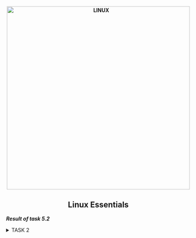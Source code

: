 <h4 align="center"> 
  <img alt="LINUX" src="https://aindien.com/media/posts/40/Linux-Essentials-0.png" width="500"> 
</h4>
<h2 align="center"> Linux Essentials </h2>

***Result of task 5.2*** <br>

<details><summary>TASK 2</summary><br>
1. Analyze the structure of the /etc/passwd and /etc/group file, what fields are present in it, what users exist on the system? Specify several pseudo-users, how to define them. <br>
  /etc/passwd - a file containing a list of user accounts (accounts) in text format. It is the first and main source of information about operating system user rights.<br> 
  
  ```  
  login : password : UID : GID : GECOS : home : shell 
  ```
Each line of the file describes one user and contains seven fields, separated by colons:
- registration name or login - The string you enter when you log in. Each username must be a unique string on the computer;
- password hash - On older Linux systems, the user's encrypted password was stored in the /etc/passwd file. 
On most modern systems, this field is set to x, and the user's password is stored in the /etc/shadow file;
- user ID - a user ID is a number assigned to each user. It is used by the operating system to communicate with the user;
- default group ID - The user's group ID number that belongs to the user's primary group. When the user creates a file, the group of the file is set to that group;
- information field GECOS - This field contains a comma-separated list of values with the following information (User's full name or application name.Room number.
Work phone number. Home phone. Other contact information;
- the initial (aka home) directory - The absolute path to the user's home directory. It contains user and config files;
- login shell, or shell - The absolute path to the user's login shell. It is a shell that starts when the user logs in.<br>
  
The main purpose of /etc/passwd is to match a username and a user identifier (UID). Initially, the password field contained a password hash and was used for authentication. However, due to the increase in the computing power of processors, 
there is a serious threat of using a simple brute-force attack to crack a password. Therefore, all passwords have been moved to special files such as /etc/shadow on GNU / Linux or /etc/master.passwd on FreeBSD. 
These files are not readable by ordinary users. This approach is called a hidden password mechanism.
The /etc/passwd file is a text file with one entry per line representing the user account. To view the contents of a file, use a text editor or, for example, the cat command:
  
```
 cat /etc/passwd
```
  <img alt="" src="https://github.com/zinchenko-ihor/DevOps_online_Kyiv_2021Q4/blob/master/m5/Task5.2/IMG/passwd_cat_devops.png"><br>
  <img alt="" src="https://github.com/zinchenko-ihor/DevOps_online_Kyiv_2021Q4/blob/master/m5/Task5.2/IMG/cat_etc_passwd.png"><br>
/etc/group contains entries for all groups on the system. Each of its lines contains:
- the symbolic name of the group - by default, when a new user is created, his group is also created with the same name as the user's login name;
- the group password is an obsolete field and is currently not used. It usually contains an "x";
- group ID, or GID;
- list of member names, separated by commas.
Recording example:
```
  bin:x:1:root,bin,daemon
```
To view the contents of a file, use a text editor or, for example, the cat command:
```
cat /etc/group
```
  <img alt="" src="https://github.com/zinchenko-ihor/DevOps_online_Kyiv_2021Q4/blob/master/m5/Task5.2/IMG/etc_cat_group.png"><br>
Pseudo user accounts are designed to run certain applications or own certain files. For example: syslog, tcpdump, proxy, daemond, etc.
  
2. What are the uid ranges? What is UID? How to define it?<br>
UID stands for User ID. The UID is the number assigned to every Linux user. This is the user view in the Linux kernel.
The UID is used to identify the user on the system and to determine which system resources the user can access. This is why the user ID must be unique.<br>
You can find the UID in the / etc / passwd file. This is the same file that you can use to list all users on a Linux system.
Use Linux command "cat"to view the text file and you will see various information about the users present on your system.
The third field here represents the user ID or UID.<br>  
  
  ```
  cat /etc/passwd
  ```
  <img alt="" src="https://github.com/zinchenko-ihor/DevOps_online_Kyiv_2021Q4/blob/master/m5/Task5.2/IMG/UID.png"><br>
  
3. What is GID? How to define it?<br>
A group identifier, often abbreviated to GID, is a numeric value used to represent a specific group.The range of values for a GID varies amongst different systems; at the very least, a GID can be between 0 and 32,767, with one restriction: the login group for the superuser must have GID 0. This numeric value is used to refer to groups in the /etc/passwd and /etc/group files or their equivalents. Shadow password files and Network Information Service also refer to numeric GIDs. The group identifier is a necessary component of Unix file systems and processes.<br>
A group identifier, often abbreviated to GID, is a numeric value used to represent a specific group.[1] The range of values for a GID varies amongst different systems; at the very least, a GID can be between 0 and 32,767, with one restriction: the login group for the superuser must have GID 0. This numeric value is used to refer to groups in the /etc/passwd and /etc/group files or their equivalents. Shadow password files and Network Information Service also refer to numeric GIDs. The group identifier is a necessary component of Unix file systems and processes.<br>
  <img alt="" src="https://github.com/zinchenko-ihor/DevOps_online_Kyiv_2021Q4/blob/master/m5/Task5.2/IMG/GID.png"><br>

4. How to determine belonging of user to the specific group?<br>
Belonging user to specific group can be defined in file etc/passwd where described users name, uid, gid, gecos and etc. 
Also we can determine usergroup with command "groups" and determine a members of groups by command "members":
  ```
  groups devops
  members --all sudo
  ```
  <img alt="" src="https://github.com/zinchenko-ihor/DevOps_online_Kyiv_2021Q4/blob/master/m5/Task5.2/IMG/Determinate_group4.png"><br>
  
5. What are the commands for adding a user to the system? What are the basic parameters required to create a user?<br>
To add/create a new user, you’ve to follow the command "useradd" or "adduser" with "username". The ‘username‘ is a user login name, that is used by a user to login into the system.Only one user can be added and that username must be unique (different from other usernames already exists on the system).<br>
  ```
  sudo adduser test
  
  Enter data in this fields
  New password:
  Retype password:
  
  Full name: 
  Room number:
  Work phone:
  Home phone:
  Other:
  ```
  <img alt="" src="https://github.com/zinchenko-ihor/DevOps_online_Kyiv_2021Q4/blob/master/m5/Task5.2/IMG/Create_new_user.png"><br>
  
When we run the "useradd" command in the Linux terminal, it does the following basic things:
- it edits the files /etc/passwd, /etc/shadow, /etc/group and /etc/gshadow for the newly created user account;
- creates and populates the home directory for the new user;
- sets permissions and ownership of the home directory. <br>
  
Useradd command options:<br>
```  
  -c, --comment (Any text string. Typically, this is a short description of the account, and is currently used as a field for the user's first and last name); <br>
  -b, --base-dir (The default base directory for the system if -d HOME_DIR is not specified. BASE_DIR is concatenated with the account name to define the home directory. If the -m option is not used, BASE_DIR must exist); <br>
  -D, --defaults (See below, the subsection "Changing the default values"); <br>
  -d, --home (For the user being created, the BASE_DIRECTORY directory will be used as the home directory. By default, this value is obtained by concatenating the username with BASE_DIR, and is used as the name of the home directory); <br>
  -e, --expiredate (The date when the user account will be blocked); <br>
  -f, --inactive (The number of days that must elapse after the password has expired for the account to be permanently locked); <br>
  -g, --gid (The name or numeric identifier of the new initial user group); <br>
  -G, --groups (List of additional groups in which the user is listed); <br>
  -h, --help (Show quick help and exit); <br>
  -m, --create-home (If the user's home directory does not exist, it will be created); <br>
  -K, --key (Used to change the default values stored in the /etc/login.defs file); <br>
  -l --list (Do not add the user to the lastlog and faillog databases); <br>
  -N, --no-user-group (Do not create a group with the same name as the user, but add the user to the group specified by the -g option or by the GROUP variable in /etc/default/useradd); <br>
  -o, --non-unique (Allows you to create an account with an existing (not unique) UID); <br>
  -p, --password (The encrypted password value returned by crypt (3). By default, the account is locked); <br>
  -s, --shell (The name of the user's login shell. If set to empty, the default login shell will be used); <br>
  -u, --uid (The numeric value of the user identifier (ID). It must be unique unless the -o option is used. The value must be non-negative); <br>
  -U, --user-group (reate a group with the same name as the user, and add the user to this group).<br> 
```  
  <img alt="" src="https://github.com/zinchenko-ihor/DevOps_online_Kyiv_2021Q4/blob/master/m5/Task5.2/IMG/Create_new_user1.png"><br>
  <img alt="" src="https://github.com/zinchenko-ihor/DevOps_online_Kyiv_2021Q4/blob/master/m5/Task5.2/IMG/New_users.png"><br>
  
6. How do I change the name (account name) of an existing user? <br>
"Usermod" is a command-line utility that allows you to modify a user’s login information. <br>
  
  ```
  sudo usermod -l [username]
  ```
  Usermod command options:<br>
  ```
  -a, --append (Add user to additional group (s). Use only in conjunction with the -G parameter); <br>
  -c, --comment (The new value for the comment field in the user password file. Usually it is changed with the "chfn" program); <br>
  -d, --home (The home directory of the new user); <br>
  -e, --expiredate (The date when the user account will be blocked); <br>
  -f, --inactive (The number of days that must elapse after the password has expired for an account blocked forever); <br>
  -g, --gid (The name or numeric identifier of the new primary group for the user. Group with such name must exist); <br>
  -G, --groups (List of additional groups in which the user is listed); <br>
  -l, --login (The username will be changed from NAME to NEW_NAME); <br>
  -L, --lock (Block user password); <br>
  -m, --move-home (Move the contents of the home directory to a new location); <br>
  -o, --non-unique (When used with the -u option, this option allows you to specify a non-unique numeric user ID); <br>
  -p, --password (The encrypted password value returned by crypt (3)); <br>
  -R, --root (Make changes in the CAT_CHROOT directory and use the configuration files from the directory CAT_CHROOT); <br>
  -s, --shell (The name of the user's new login shell); <br>
  -u, --uid (new numeric user id);<br>
  -U, --unlock (Unlock user password); <br>
  -v, --add-sub-uids (Add a range of subordinate uids to the user's account); <br>
  -V, --del-sub-uids (Remove a range of subordinate uids from the user's account); <br>
  -w, --add-sub-gids (Add a range of subordinate gids to the user's account); <br>
  -W, --del-sub-gids (Remove a range of subordinate gids from the user's account); <br>
  -Z, --selinux-user (New SELinux user for user login). <br>
  ```
  <img alt="" src="https://github.com/zinchenko-ihor/DevOps_online_Kyiv_2021Q4/blob/master/m5/Task5.2/IMG/usermod.png"><br>
  
7. What is skell_dir? What is its structure? <br>
Directory /etc/skel/ (skel is derived from the “skeleton”) is used to initiate home directory when a user is first created. A sample layout of “skeleton” user files is as shown below: <br>
  
  ```
   ls -lart /etc/skel
  ```
  <img alt="" src="https://github.com/zinchenko-ihor/DevOps_online_Kyiv_2021Q4/blob/master/m5/Task5.2/IMG/Skel.png"><br>
  
Below is a sample /etc/defualt/useradd file which defines the skel directory. You can change the default location /etc/skel to any other location.
  <img alt="" src="https://github.com/zinchenko-ihor/DevOps_online_Kyiv_2021Q4/blob/master/m5/Task5.2/IMG/Scel_tree.png"><br>
  
Default permission of /etc/skel is drwxr-xr-x. It is not recommended to change the permission of skel directory or its contents.
  
8. How to remove a user from the system (including his mailbox)? <br>
The command "userdel" removes user entries from the /etc/passwd and /etc/shadow files.
In most Linux distributions, when removing a user account with userdel, the user home and mail spool directories are not removed.
Use the -r (--remove) option to force userdel to remove the user’s home directory and mail spool:
  ```
  userdel -r username
  ```
  <img alt="" src="https://github.com/zinchenko-ihor/DevOps_online_Kyiv_2021Q4/blob/master/m5/Task5.2/IMG/userdel.png"><br>
  
If the user you want to remove is still logged in, or if there are running processes that belong to this user, the userdel command does not allow to remove the user.
In this situation, it is recommended to log out the user and kill all user’s running processes with the killall command:
  ```
  sudo killall -u username
  ```  
9. What commands and keys should be used to lock and unlock a user account? <br>
The passwd command on Linux works with a user account. You can also use this command for a user account.
The command mainly works with the / etc / passwd file. You can manually modify this file, but we advise against doing this.
To lock a user using the passwd command or usermod command, you can use the -l (-L for usermod) or –lock option as follows:
  ```
  sudo passwd -l user_name
  sudo usermod -L user_name
  ```
You can find out if a user is locked or unlocked using the -S or –status option of the passwd command.
  ```
  sudo passwd -S user_name
  ```
Look at the second field in the output. Here's what it means:
  - P or PS: password set (user unlocked);
  - L or LK: user locked;
  - N or NP: no password required by the user.<br>
To unlock a user with the passwd command or usermod command, you can use the -u (-U for usermod) or –unlock option:
  ```
  sudo passwd -u user_name
  sudo usermod -U user_name
  ```
  <img alt="" src="https://github.com/zinchenko-ihor/DevOps_online_Kyiv_2021Q4/blob/master/m5/Task5.2/IMG/Lock_unlock.png"><br>
  
10. How to remove a user's password and provide him with a password-free login for subsequent password change? <br>
To force user for password change is to use the command passwd with -e option and -d option. The -e option expires the current user password forcing user to set a new one on next login. And -d option remove user password (make it blank). This is a quick way to block your account password. This makes the specified account passwordless.
From the man page of passwd command :
  ```
  sudo passwd -de user_name
  ```
 <img alt="" src="https://github.com/zinchenko-ihor/DevOps_online_Kyiv_2021Q4/blob/master/m5/Task5.2/IMG/passwd_del.png"><br> 
  
11. Display the extended format of information about the directory, tell about the information columns displayed on the terminal.<br>
  To display the extended directory information format, execute the command:
  ```
  ls -lahi
  -l - --format=long - output (in one-column format) file type, file permissions, number of links to file, owner name, group name, file size (in bytes), timestamp and file name;
  -a --all - include files with names starting with a dot in the list (show hidden files);
  -h --human-readable - add size letter to each file size;
  -i --inode - print the inode number (also called file serial number and index number) of each file to the left of its name.
  ```
   <img alt="" src="https://github.com/zinchenko-ihor/DevOps_online_Kyiv_2021Q4/blob/master/m5/Task5.2/IMG/ls_lahi.png"><br> 
  1 - total size of listed directory;
  2 - inodex index (This number uniquely identifies each file on each file system);
  3 - rights of the files (r-read, w-write, x-execute);
  4 - the number of links to a file/folder;
  5 - unique identifier of the owner (UID);
  6 - group owner id (GID);
  7 - size of object;
  8 - latest creation/modification date;
  9 - file or folder name.
  
12. What access rights exist and for whom (i. e., describe the main roles)? Briefly describe the acronym for access rights.<br>
  Initially, each file had three access parameters. Here they are:
  - Read - allows you to receive the contents of the file, but not for writing. For a directory, allows you to get a list of files and directories located in it;
  - Write - allows you to write new data to a file or modify existing ones, and also allows you to create and modify files and directories;
  - Execution - You cannot execute a program if it does not have an execution flag. This attribute is set for all programs and scripts, it is with the help of it that the system can understand that this file needs to be run as a program.
  
  But all these rights would be meaningless if applied to all users at once. Therefore, each file has three categories of users, for which you can set different combinations of access rights:
  - Owner - a set of rights for the owner of the file, the user who created it or is now set by its owner. Usually the owner has all the rights, read, write and execute.
  - Group - any user group that exists in the system and is associated with a file. However, this can only be one group, and it is usually the owner's group, although a different group can be assigned to a file.
  - Others - all users, except for the owner and users included in the file group.
  
  It is with the help of these sets of permissions that the permissions of files in linux are established. Each user can only get full access to files that he owns or those that he is allowed to access. Only the Root user can work with all files, regardless of their set of permissions.
  What the conditional values of the rights flags mean:<br>
  ```
  --- -no right;
  --x - only execution of the file is allowed as a program, but not modification or reading;
  -w- - only writing and modifying the file is allowed;
  -wx - change and execution are allowed, but in the case of a directory, you cannot see its contents;
  r-- - read-only rights;
  r-x - read only and execute, no write access;
  rw- - read and write permissions, but no execution;
  rwx - all rights;
  --s - the SUID or SGID bit is set, the first is displayed in the field for the owner, the second for the group;
  --t - sticky-bit is installed, which means users cannot delete this file.
  ```
  
13. What is the sequence of defining the relationship between the file and the user? <br>
  The hierarchy of user-level access is broken down as follows: the rights of the owner user, the rights of members of the owner group, and the rights of everyone else.
  Accordingly, for each category, it is indicated what operations with the file are available: read (r), write (w), or execute (x) - for executable files. For directories, the parameters are the same, but they mean a little different: directory browsing (r), creating folders/files (w) inside the directory, switching to the directory (x).
  
14. What commands are used to change the owner of a file (directory), as well as the mode of access to the file? Give examples, demonstrate on the terminal.<br>
  To change file permissions on linux you can use chmod utility. It allows you to change all flags, including special ones. 
  Let's consider its syntax:
```
  chmod <options> <category> <action> <flag> <file>
```
With the -R option, you can force the program to apply changes to all files and directories recursively.
The category indicates for which user group the rights should be applied, as you remember, only three categories are available:
  u - file owner;
  g - file group;
  o - other users.  
The action can be one of two things, either add - sign "+", or remove - sign - "-". As for the permissions themselves, they are similar to the output of the ls utility: r - read, w - write, x - execute, s - suid / sgid, depending on the category for which you set it, t - sets sticky-bit. For example:
```
  chmod ugo+rwx 1.txt - all users full access to the file 1.txt
  chmod go-rw 1.txt - take read and write permissions from the group and other users to the file 1.txt
  chmod u+s 1.txt - For the 1.txt file, set SUID
  chmod g+s 1.txt - For the 1.txt file, set SGID
```
   <img alt="" src="https://github.com/zinchenko-ihor/DevOps_online_Kyiv_2021Q4/blob/master/m5/Task5.2/IMG/chmod.png"><br> 
   <img alt="" src="https://github.com/zinchenko-ihor/DevOps_online_Kyiv_2021Q4/blob/master/m5/Task5.2/IMG/chmod1.png"><br>
  
15. What is an example of octal representation of access rights? Describe the umask command.
  Each of the access levels can be expressed in octal using a numeric value: 4 (r), 2 (w), 1 (x). 
  This is how we get the general scheme of rights:
  <img alt="" src="https://github.com/zinchenko-ihor/DevOps_online_Kyiv_2021Q4/blob/master/m5/Task5.2/IMG/table.png"><br>
  
  Permissions can be expressed not only in the form of a sequence of letters, but also in octal, for example, for -rw-rw-r--, the entry will look like this: 0664. Permissions for a file by default in Linux in octal format are written as 0666, and for the directory 0777. In this case, 0 does not mean anything, and each digit means a set of rights for a specific group. First the owner, then the group, and then everyone else. But thanks to the mask in Linux, by default, the file permissions are set to 0664, and for the directory 0775. It is the setting of these values that the "umask" command affects.
  The "umask" command sets the mask of rights for new files and directories. When creating any file, the operating system asks for a rights mask and calculates the mask based on it. The default mask is 0002. The first digit does not affect anything and is a relic of the C language syntax. Further, the numbers are similar to the access rights in Linux: the first is the owner, the second is the group, and the third is all the rest. This mask is used to calculate file permissions.
In fact, it turns out that the mask contains permissions that will not be set for the file. Therefore, the default permissions for the file will be 666 - 002 = 664, and for the directory - 777 - 002 = 775.<br>
  
  <img alt="" src="https://github.com/zinchenko-ihor/DevOps_online_Kyiv_2021Q4/blob/master/m5/Task5.2/IMG/umask.png"><br> 
  
Utility options:
```
umask -p
umask -S
-p - display the umask command, which, when executed, will set the current mask in octal form;
-S - display the default permissions for the folder in the format u = rwx, g = rwx, o = rwx calculated by the current mask.
```
<img alt="" src="https://github.com/zinchenko-ihor/DevOps_online_Kyiv_2021Q4/tree/master/m5/Task5.2/IMG"><br>
  
16. Give definitions of sticky bits and mechanism of identifier substitution. Give an example of files and directories with these attributes.
  The sticky bit was initially introduced to ‘stick’ an executable program’s text segment in the swap space even after the program has completed execution, to speed up the subsequent runs of the same program. However, these days the sticky bit means something entirely different.
  When a directory has the sticky bit set, its files can be deleted or renamed only by the file owner, directory owner and the root user. The command below shows how the sticky bit can be set.
```
  cmod +t [file_name]
```
  To remove the sticky bit, simply use the following command.
```
  cmod -t [file_name]
```
  <img alt="" src="https://github.com/zinchenko-ihor/DevOps_online_Kyiv_2021Q4/blob/master/m5/Task5.2/IMG/sticky_bit.png"><br>
  <img alt="" src="https://github.com/zinchenko-ihor/DevOps_online_Kyiv_2021Q4/blob/master/m5/Task5.2/IMG/sticky_bit1.png"><br>
  
In order for ordinary users to execute programs on behalf of the superuser, a thing like SUID and SGID bits was invented without knowing his password.
  SUID - if this bit is set, then when the program is running, the id of the user from which it was launched is replaced with the id of the file owner. In fact, it allows regular users to run programs as the superuser;
  GID - This flag works in a similar way, only the difference is that the user is considered a member of the group that the file is associated with, and not the groups to which he actually belongs. If the SGID flag is set to a directory, all files created in it will be associated with the directory group, not the user. This behavior is used to organize public folders.
  Substitution of an identifier in the event that a process starts instead of itself using the exec () system call a program from a file in the access rights of which the user identifier substitution bit is set (SUID-bit, denoted by s in the symbolic notation of access rights). A process launched from this file will receive the executable owner identifier (EUID) of the file instead of the parent process's owner, so the process UID retains information about who actually started the program.
  In modern UNIX systems, there is one more additional attribute - SetGID, a bit of substitution of the group identifier. This mechanism works in exactly the same way as substituting a user ID, with the difference that a process launched from a file with the SetGID attribute receives the group ID of the owner of the file, but its UID remains unchanged. Using SetGID allows you to very flexibly control the escalation situation of a process.
  Of particular importance are the identifier substitution attributes (SetUID and SetGID) installed on directories - for directories, execution rights are also used, although they have a different meaning than for executable files. The SetGID attribute on a directory indicates that files and subdirectories created within that subdirectory by any process will receive the same group ID as the directory itself. Moreover, subdirectories will also inherit the SetGID attribute. This mechanism is used to organize shared directories, files in which should be available on an equal basis to a group of users. The SetUID attribute set on the directory is simply ignored.
  
17. What file attributes should be present in the command script?
Some filesystems support additional attributes. In particular, some Linux-native filesystems support several attributes that you can adjust with the "chattr" command. 
  The files and directories can have following attributes:
```
  a - append only: this attribute allows a file to be added to, but not to be removed. It prevents accidental or malicious changes to files that record data, such as log files.
  c - compressed: it causes the kernel to compress data written to the file automatically and uncompress it when it’s read back.
  d - no dump: it makes sure the file is not backed up in backups where the dump utility is used
  e - extent format: it indicates that the file is using extents for mapping the blocks on disk.
  i - immutable: it makes a file immutable, which goes a step beyond simply disabling write access to the file. 
  The file can’t be deleted, links to it can’t be created, and the file can’t be renamed.
  j - data journaling: it ensures that on an Ext3 file system the file is first written to the journal and only after that to the data blocks on the hard disk.
  s - secure deletion: it makes sure that recovery of a file is not possible after it has been deleted.
  t - no tail-merging: Tail-merging is a process in which small data pieces at a file’s end that don’t fill a complete block are merged with similar pieces of data from other files.
  u - undeletable: When a file is deleted, its contents are saved which allows a utility to be developed that works with that information to salvage deleted files.
  A - no atime updates: Linux won’t update the access time stamp when you access a file.
  D - synchronous directory updates: it makes sure that changes to files are written to disk immediately, and not to cache first.
  S - synchronous updates: the changes on a file are written synchronously on the disk.
  T - and top of directory hierarchy: A directory will be deemed to be the top of directory hierarchies for the purposes of the Orlov block allocator.
```
  To list attribute of files and sub-directory of the current directory, do "lsattr" command:
```
  lsattr -a
  or
  lsattr -al
```
  <img alt="" src="https://github.com/zinchenko-ihor/DevOps_online_Kyiv_2021Q4/blob/master/m5/Task5.2/IMG/Attribute.png"><br>
  

  


